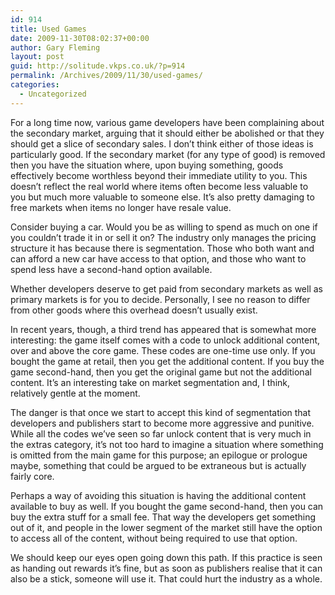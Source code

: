 ```yaml
---
id: 914
title: Used Games
date: 2009-11-30T08:02:37+00:00
author: Gary Fleming
layout: post
guid: http://solitude.vkps.co.uk/?p=914
permalink: /Archives/2009/11/30/used-games/
categories:
  - Uncategorized
---
```

For a long time now, various game developers have been complaining about the secondary market, arguing that it should either be abolished or that they should get a slice of secondary sales. I don&#8217;t think either of those ideas is particularly good. If the secondary market (for any type of good) is removed then you have the situation where, upon buying something, goods effectively become worthless beyond their immediate utility to you. This doesn&#8217;t reflect the real world where items often become less valuable to you but much more valuable to someone else. It&#8217;s also pretty damaging to free markets when items no longer have resale value.

Consider buying a car. Would you be as willing to spend as much on one if you couldn&#8217;t trade it in or sell it on? The industry only manages the pricing structure it has because there is segmentation. Those who both want and can afford a new car have access to that option, and those who want to spend less have a second-hand option available.

Whether developers deserve to get paid from secondary markets as well as primary markets is for you to decide. Personally, I see no reason to differ from other goods where this overhead doesn&#8217;t usually exist.

In recent years, though, a third trend has appeared that is somewhat more interesting: the game itself comes with a code to unlock additional content, over and above the core game. These codes are one-time use only. If you bought the game at retail, then you get the additional content. If you buy the game second-hand, then you get the original game but not the additional content. It&#8217;s an interesting take on market segmentation and, I think, relatively gentle at the moment.

The danger is that once we start to accept this kind of segmentation that developers and publishers start to become more aggressive and punitive. While all the codes we&#8217;ve seen so far unlock content that is very much in the extras category, it&#8217;s not too hard to imagine a situation where something is omitted from the main game for this purpose; an epilogue or prologue maybe, something that could be argued to be extraneous but is actually fairly core.

Perhaps a way of avoiding this situation is having the additional content available to buy as well. If you bought the game second-hand, then you can buy the extra stuff for a small fee. That way the developers get something out of it, and people in the lower segment of the market still have the option to access all of the content, without being required to use that option.

We should keep our eyes open going down this path. If this practice is seen as handing out rewards it&#8217;s fine, but as soon as publishers realise that it can also be a stick, someone will use it. That could hurt the industry as a whole.